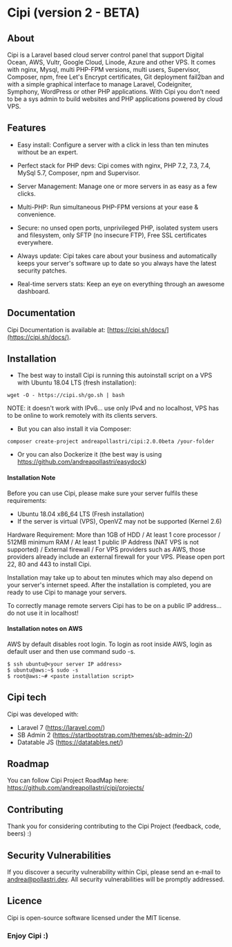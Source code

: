 # Cipi (version 2 - BETA)

## About
Cipi is a Laravel based cloud server control panel that support Digital Ocean, AWS, Vultr, Google Cloud, Linode, Azure and other VPS. It comes with nginx, Mysql, multi PHP-FPM versions, multi users, Supervisor, Composer, npm, free Let's Encrypt certificates, Git deployment fail2ban and with a simple graphical interface to manage Laravel, Codeigniter, Symphony, WordPress or other PHP applications. With Cipi you don’t need to be a sys admin to build websites and PHP applications powered by cloud VPS.

## Features
- Easy install: Configure a server with a click in less than ten minutes without be an expert.

- Perfect stack for PHP devs: Cipi comes with nginx, PHP 7.2, 7.3, 7.4, MySql 5.7, Composer, npm and Supervisor. 

- Server Management: Manage one or more servers in as easy as a few clicks.

- Multi-PHP: Run simultaneous PHP-FPM versions at your ease & convenience.

- Secure: no unsed open ports, unprivileged PHP, isolated system users and filesystem, only SFTP (no insecure FTP), Free SSL certificates everywhere.

- Always update: Cipi takes care about your business and automatically keeps your server's software up to date so you always have the latest security patches.

- Real-time servers stats: Keep an eye on everything through an awesome dashboard.

## Documentation
Cipi Documentation is available at: [https://cipi.sh/docs/](https://cipi.sh/docs/).

## Installation
- The best way to install Cipi is running this autoinstall script on a VPS with Ubuntu 18.04 LTS (fresh installation):
```
wget -O - https://cipi.sh/go.sh | bash
```
NOTE: it doesn't work with IPv6... use only IPv4 and no localhost, VPS has to be online to work remotely with its clients servers.
- But you can also install it via Composer:
```
composer create-project andreapollastri/cipi:2.0.0beta /your-folder
```
- Or you can also Dockerize it (the best way is using https://github.com/andreapollastri/easydock)

#### Installation Note
Before you can use Cipi, please make sure your server fulfils these requirements:

- Ubuntu 18.04 x86_64 LTS (Fresh installation)
- If the server is virtual (VPS), OpenVZ may not be supported (Kernel 2.6)

Hardware Requirement: More than 1GB of HDD / At least 1 core processor / 512MB minimum RAM / At least 1 public IP Address (NAT VPS is not supported) / External firewall / For VPS providers such as AWS, those providers already include an external firewall for your VPS. Please open port 22, 80 and 443 to install Cipi.

Installation may take up to about ten minutes which may also depend on your server's internet speed. After the installation is completed, you are ready to use Cipi to manage your servers.

To correctly manage remote servers Cipi has to be on a public IP address... do not use it in localhost!

#### Installation notes on AWS
AWS by default disables root login. To login as root inside AWS, login as default user and then use command sudo -s.

```
$ ssh ubuntu@<your server IP address>
$ ubuntu@aws:~$ sudo -s
$ root@aws:~# <paste installation script>
```

## Cipi tech
Cipi was developed with:
- Laravel 7 (https://laravel.com/)
- SB Admin 2 (https://startbootstrap.com/themes/sb-admin-2/)
- Datatable JS (https://datatables.net/)

## Roadmap
You can follow Cipi Project RoadMap here: https://github.com/andreapollastri/cipi/projects/

## Contributing
Thank you for considering contributing to the Cipi Project (feedback, code, beers) :)

## Security Vulnerabilities
If you discover a security vulnerability within Cipi, please send an e-mail to andrea@pollastri.dev. All security vulnerabilities will be promptly addressed.

## Licence
Cipi is open-source software licensed under the MIT license.

### Enjoy Cipi :)
